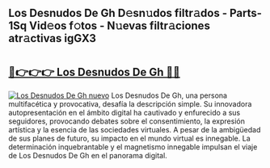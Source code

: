 ## Los Desnudos De Gh D𝚎sn𝚞dos filtr𝚊dos - Parts-1Sq Vid𝚎os f𝚘tos - N𝚞evas filtr𝚊ciones atr𝚊ctivas igGX3

# <h2><a href="http://mbcmuh.tromn.icu/?c=Los+Desnudos+De+Gh">🔗👉👉👉 Los Desnudos De Gh 🔗🔗</a></h2>

[![Los Desnudos De Gh nuevo](https://i.imgur.com/pEAQMta.gif)](http://mbcmuh.tromn.icu/?c=Los+Desnudos+De+Gh)
Los Desnudos De Gh, una persona multifacética y provocativa, desafía la descripción simple. Su innovadora autopresentación en el ámbito digital ha cautivado y enfurecido a sus seguidores, provocando debates sobre el consentimiento, la expresión artística y la esencia de las sociedades virtuales. A pesar de la ambigüedad de sus planes de futuro, su impacto en el mundo virtual es innegable. La determinación inquebrantable y el magnetismo innegable impulsan el viaje de Los Desnudos De Gh en el panorama digital.
